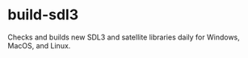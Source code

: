 # build-sdl3

Checks and builds new SDL3 and satellite libraries daily for Windows, MacOS, and Linux.
